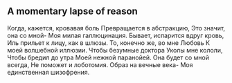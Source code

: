 [comment]: <> (@formatter:off)
[@author]: <> "Gargoyle"
[@date]: <> "2004-01-01 00:00"
[@genre]: <> "poetry"

A momentary lapse of reason
---

Когда, кажется, кровавая боль
Превращается в абстракцию,
Это значит, она со мной-
Моя милая галлюцинация.
Бывает, испарится вдруг кровь,
Иль прильет к лицу, как в шлюзы.
То, конечно же, во мне Любовь
К моей волшебной иллюзии.
Чтобы безумные доктора
Уколы мне кололи,
Чтобы бредил до утра
Моей нежной паранойей.
Она будет со мной всегда,
Не поможет и лоботомия.
Образ на вечные века-
Моя единственная шизофрения.
